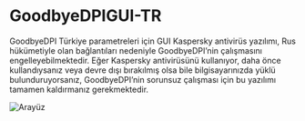 # GoodbyeDPIGUI-TR
GoodbyeDPI Türkiye parametreleri için GUI
Kaspersky antivirüs yazılımı, Rus hükümetiyle olan bağlantıları nedeniyle GoodbyeDPI’nin çalışmasını engelleyebilmektedir. Eğer Kaspersky antivirüsünü kullanıyor, daha önce kullandıysanız veya devre dışı bırakılmış olsa bile bilgisayarınızda yüklü bulunduruyorsanız, GoodbyeDPI’nin sorunsuz çalışması için bu yazılımı tamamen kaldırmanız gerekmektedir. 


![Arayüz](https://i.postimg.cc/Vs4CnntX/Ekran-g-r-nt-s-2025-02-15-044533.png)
